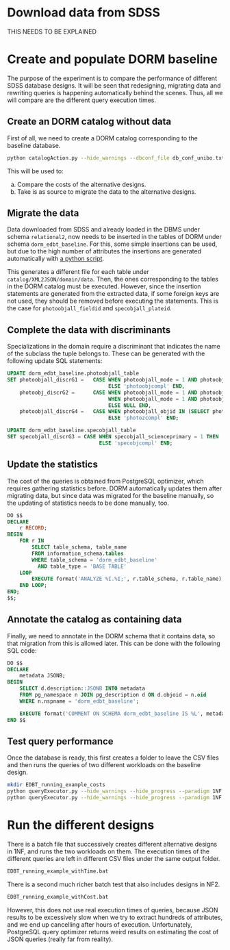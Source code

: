# Download data from SDSS

THIS NEEDS TO BE EXPLAINED

# Create and populate DORM baseline

The purpose of the experiment is to compare the performance of different SDSS database designs.
It will be seen that redesigning, migrating data and rewriting queries is happening automatically behind the scenes.
Thus, all we will compare are the different query execution times.

## Create an DORM catalog without data

First of all, we need to create a DORM catalog corresponding to the baseline database.

```bash
python catalogAction.py --hide_warnings --dbconf_file db_conf_unibo.txt --dbschema dorm_edbt_baseline --supersede --create design --paradigm 1NF --dsg_fmt XML --dsg_spec 1NF/SDSS_simple_baseline
```

This will be used to:
<ol type="a">
  <li>Compare the costs of the alternative designs.</li>
  <li>Take is as source to migrate the data to the alternative designs.</li>
</ol>

## Migrate the data

Data downloaded from SDSS and already loaded in the DBMS under schema `relational2`, now needs to be inserted in the tables of DORM under schema `dorm_edbt_baseline`. 
For this, some simple insertions can be used, but due to the high number of attributes the insertions are generated automatically with [a python script](catalog/XML2JSON/domain/SQL2INSERT.py). 

This generates a different file for each table under `catalog/XML2JSON/domain/data`.
Then, the ones corresponding to the tables in the DORM catalog must be executed.
However, since the insertion statements are generated from the extracted data, if some foreign keys are not used, they should be removed before executing the statements.
This is the case for `photoobjall_fieldid` and `specobjall_plateid`.

## Complete the data with discriminants

Specializations in the domain require a discriminant that indicates the name of the subclass the tuple belongs to.
These can be generated with the following update SQL statements:

```sql
UPDATE dorm_edbt_baseline.photoobjall_table
SET photoobjall_discrG1 =   CASE WHEN photoobjall_mode = 1 AND photoobjall_clean = 1 THEN 'photoobj'
								 ELSE 'photoobjcompl' END,
	photoobj_discrG2 =      CASE WHEN photoobjall_mode = 1 AND photoobjall_clean = 1 AND (photoobjall_resolveStatus & 0x01) != 0 THEN 'photoprimary'
		                         WHEN photoobjall_mode = 1 AND photoobjall_clean = 1 AND (photoobjall_resolveStatus & 0x01) = 0 THEN 'photoprimarycompl'
								 ELSE NULL END,
	photoobjall_discrG4 =   CASE WHEN photoobjall_objid IN (SELECT photoobjall_objid FROM dorm_edbt_baseline.photoz_table) THEN 'photoz'
								 ELSE 'photozcompl' END;													

UPDATE dorm_edbt_baseline.specobjall_table
SET specobjall_discrG3 = CASE WHEN specobjall_scienceprimary = 1 THEN 'specobj'
							  ELSE 'specobjcompl' END;
```

## Update the statistics

The cost of the queries is obtained from PostgreSQL optimizer, which requires gathering statistics before.
DORM automatically updates them after migrating data, but since data was migrated for the baseline manually, so the updating of statistics needs to be done manually, too.

```sql
DO $$
DECLARE
    r RECORD;
BEGIN
    FOR r IN
        SELECT table_schema, table_name
        FROM information_schema.tables
        WHERE table_schema = 'dorm_edbt_baseline'
          AND table_type = 'BASE TABLE'
    LOOP
        EXECUTE format('ANALYZE %I.%I;', r.table_schema, r.table_name);
    END LOOP;
END;
$$;
```

## Annotate the catalog as containing data

Finally, we need to annotate in the DORM schema that it contains data, so that migration from this is allowed later.
This can be done with the following SQL code:

```sql
DO $$
DECLARE
    metadata JSONB;
BEGIN
    SELECT d.description::JSONB INTO metadata
    FROM pg_namespace n JOIN pg_description d ON d.objoid = n.oid
    WHERE n.nspname = 'dorm_edbt_baseline';

    EXECUTE format('COMMENT ON SCHEMA dorm_edbt_baseline IS %L', metadata || '{"has_data": true}');
END $$
```

## Test query performance

Once the database is ready, this first creates a folder to leave the CSV files and then runs the queries of two different workloads on the baseline design.

```bash
mkdir EDBT_running_example_costs
python queryExecutor.py --hide_warnings --hide_progress --paradigm 1NF --dbconf_file db_conf_unibo.txt --dbschema dorm_edbt_baseline --print_time --save_cost --cost_file EDBT_running_example_costs/baseline_202505 --query_file files/queries/SDSS_2505_grounded
python queryExecutor.py --hide_warnings --hide_progress --paradigm 1NF --dbconf_file db_conf_unibo.txt --dbschema dorm_edbt_baseline --print_time --save_cost --cost_file EDBT_running_example_costs/baseline_202506 --query_file files/queries/SDSS_2506_grounded
```

# Run the different designs

There is a batch file that successively creates different alternative designs in 1NF, and runs the two workloads on them.
The execution times of the different queries are left in different CSV files under the same output folder.

```bash
EDBT_running_example_withTime.bat
```

There is a second much richer batch test that also includes designs in NF2. 


```bash
EDBT_running_example_withCost.bat
```

However, this does not use real execution times of queries, because JSON results to be excessively slow when we try to extract hundreds of attributes, and we end up cancelling after hours of execution.
Unfortunately, PostgreSQL query optimizer returns weird results on estimating the cost of JSON queries (really far from reality).
